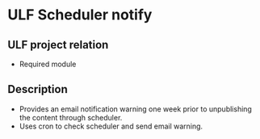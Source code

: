 # ULF Scheduler notify
## ULF project relation
- Required module

## Description
- Provides an email notification warning one week prior to unpublishing the
content through scheduler.
- Uses cron to check scheduler and send email warning.
